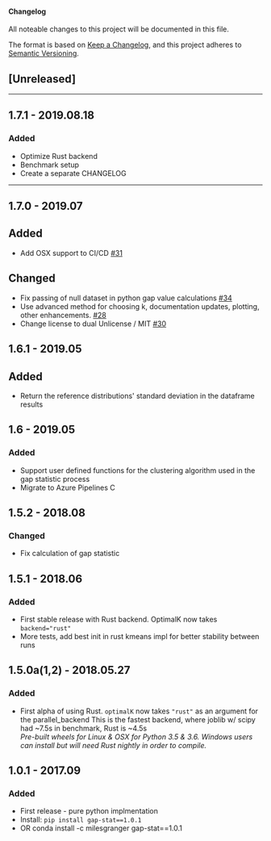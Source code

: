 #### Changelog

All noteable changes to this project will be documented in this file.

The format is based on [Keep a Changelog](https://keepachangelog.com/en/1.0.0/),
and this project adheres to [Semantic Versioning](https://semver.org/spec/v2.0.0.html).

## [Unreleased]

---

## 1.7.1 - 2019.08.18
### Added
  - Optimize Rust backend
  - Benchmark setup
  - Create a separate CHANGELOG

---

## 1.7.0 - 2019.07
## Added
  - Add OSX support to CI/CD [#31](https://github.com/milesgranger/gap_statistic/pull/31)
## Changed
  - Fix passing of null dataset in python gap value calculations [#34](https://github.com/milesgranger/gap_statistic/pull/34)
  - Use advanced method for choosing k, documentation updates, plotting, other enhancements. [#28](https://github.com/milesgranger/gap_statistic/pull/28)
  - Change license to dual Unlicense / MIT [#30](https://github.com/milesgranger/gap_statistic/pull/30)
  
## 1.6.1 - 2019.05
## Added
  - Return the reference distributions' standard deviation in the dataframe results
  
## 1.6 - 2019.05
### Added
  - Support user defined functions for the clustering algorithm used in the gap statistic process
  - Migrate to Azure Pipelines C
  
## 1.5.2 - 2018.08
### Changed
  - Fix calculation of gap statistic

## 1.5.1 - 2018.06
### Added
  - First stable release with Rust backend. OptimalK now takes `backend="rust"`
  - More tests, add best init in rust kmeans impl for better stability between runs
  
## 1.5.0a(1,2) - 2018.05.27
### Added
  - First alpha of using Rust. `optimalK` now takes `"rust"` as an argument for the parallel_backend
    This is the fastest backend, where joblib w/ scipy had ~7.5s in benchmark, Rust is ~4.5s  
    *Pre-built wheels for Linux & OSX for Python 3.5 & 3.6. Windows users can install but will need
    Rust nightly in order to compile.*
    
## 1.0.1 - 2017.09
### Added
  - First release - pure python implmentation
  - Install: `pip install gap-stat==1.0.1`
  - OR conda install -c milesgranger gap-stat==1.0.1
